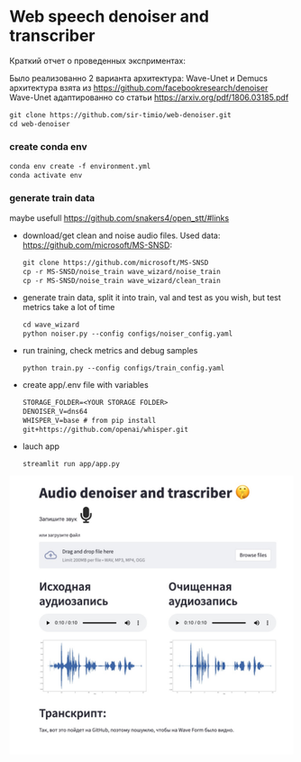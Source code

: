 # Web speech denoiser and transcriber

Краткий отчет о проведенных эксприментах:

Было реализованно 2 варианта архитектура: Wave-Unet и Demucs
архитектура взята из https://github.com/facebookresearch/denoiser
Wave-Unet адаптированно со статьи https://arxiv.org/pdf/1806.03185.pdf

```
git clone https://github.com/sir-timio/web-denoiser.git
cd web-denoiser
```

### create conda env
```
conda env create -f environment.yml
conda activate env
```

### generate train data
maybe usefull https://github.com/snakers4/open_stt/#links

- download/get clean and noise audio files. Used data: https://github.com/microsoft/MS-SNSD:
    ```
    git clone https://github.com/microsoft/MS-SNSD
    cp -r MS-SNSD/noise_train wave_wizard/noise_train
    cp -r MS-SNSD/noise_train wave_wizard/clean_train
    ```
- generate train data, split it into train, val and test as you wish, but test metrics take a lot of time
    ```
    cd wave_wizard
    python noiser.py --config configs/noiser_config.yaml
    ```
- run training, check metrics and debug samples
    ```
    python train.py --config configs/train_config.yaml
    ```
- create app/.env file with variables
    ```
    STORAGE_FOLDER=<YOUR STORAGE FOLDER>
    DENOISER_V=dns64
    WHISPER_V=base # from pip install git+https://github.com/openai/whisper.git 
    ```
- lauch app
    ```
    streamlit run app/app.py
    ```

![image](front.jpg)